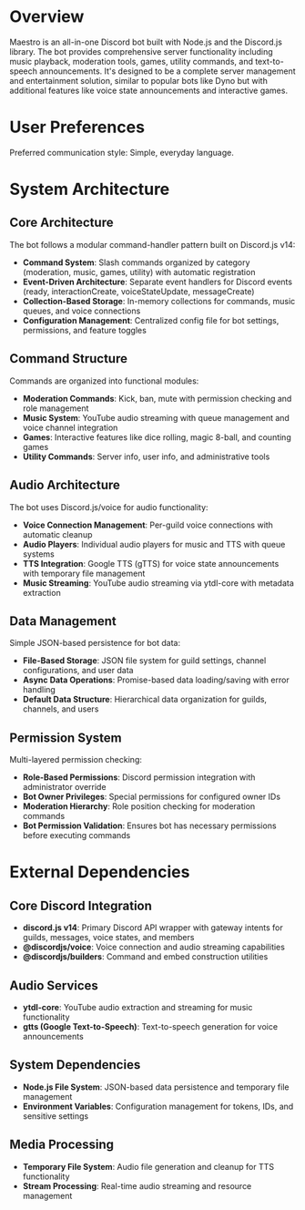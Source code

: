 # Overview

Maestro is an all-in-one Discord bot built with Node.js and the Discord.js library. The bot provides comprehensive server functionality including music playback, moderation tools, games, utility commands, and text-to-speech announcements. It's designed to be a complete server management and entertainment solution, similar to popular bots like Dyno but with additional features like voice state announcements and interactive games.

# User Preferences

Preferred communication style: Simple, everyday language.

# System Architecture

## Core Architecture
The bot follows a modular command-handler pattern built on Discord.js v14:

- **Command System**: Slash commands organized by category (moderation, music, games, utility) with automatic registration
- **Event-Driven Architecture**: Separate event handlers for Discord events (ready, interactionCreate, voiceStateUpdate, messageCreate)
- **Collection-Based Storage**: In-memory collections for commands, music queues, and voice connections
- **Configuration Management**: Centralized config file for bot settings, permissions, and feature toggles

## Command Structure
Commands are organized into functional modules:
- **Moderation Commands**: Kick, ban, mute with permission checking and role management
- **Music System**: YouTube audio streaming with queue management and voice channel integration
- **Games**: Interactive features like dice rolling, magic 8-ball, and counting games
- **Utility Commands**: Server info, user info, and administrative tools

## Audio Architecture
The bot uses Discord.js/voice for audio functionality:
- **Voice Connection Management**: Per-guild voice connections with automatic cleanup
- **Audio Players**: Individual audio players for music and TTS with queue systems
- **TTS Integration**: Google TTS (gTTS) for voice state announcements with temporary file management
- **Music Streaming**: YouTube audio streaming via ytdl-core with metadata extraction

## Data Management
Simple JSON-based persistence for bot data:
- **File-Based Storage**: JSON file system for guild settings, channel configurations, and user data
- **Async Data Operations**: Promise-based data loading/saving with error handling
- **Default Data Structure**: Hierarchical data organization for guilds, channels, and users

## Permission System
Multi-layered permission checking:
- **Role-Based Permissions**: Discord permission integration with administrator override
- **Bot Owner Privileges**: Special permissions for configured owner IDs
- **Moderation Hierarchy**: Role position checking for moderation commands
- **Bot Permission Validation**: Ensures bot has necessary permissions before executing commands

# External Dependencies

## Core Discord Integration
- **discord.js v14**: Primary Discord API wrapper with gateway intents for guilds, messages, voice states, and members
- **@discordjs/voice**: Voice connection and audio streaming capabilities
- **@discordjs/builders**: Command and embed construction utilities

## Audio Services
- **ytdl-core**: YouTube audio extraction and streaming for music functionality
- **gtts (Google Text-to-Speech)**: Text-to-speech generation for voice announcements

## System Dependencies
- **Node.js File System**: JSON-based data persistence and temporary file management
- **Environment Variables**: Configuration management for tokens, IDs, and sensitive settings

## Media Processing
- **Temporary File System**: Audio file generation and cleanup for TTS functionality
- **Stream Processing**: Real-time audio streaming and resource management